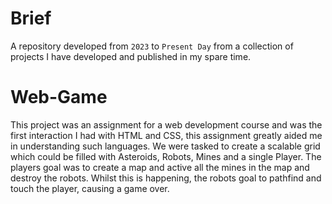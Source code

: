 # Brief
A repository developed from `2023` to `Present Day` from a collection of projects I have developed and published in my spare time.

# Web-Game
This project was an assignment for a web development course and was the first interaction I had with HTML and CSS, this assignment greatly aided me in understanding such languages. We were tasked to create a scalable grid which could be filled with Asteroids, Robots, Mines and a single Player. The players goal was to create a map and active all the mines in the map and destroy the robots. Whilst this is happening, the robots goal to pathfind and touch the player, causing a game over.
